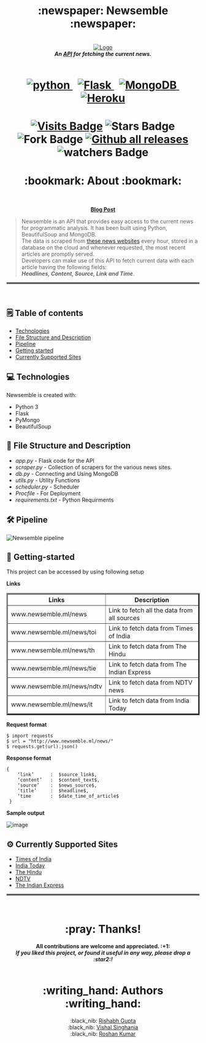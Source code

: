 <h1 align="center"> :newspaper: Newsemble :newspaper: </h1>

<p align="center">
  <br>
	<a href="http://www.newsemble.ml/news/"><img src="https://user-images.githubusercontent.com/66423362/125942926-17368ab4-7513-44b8-978f-1b013f7e08a3.png" alt="Logo"></a><br>
	<b><i>An <a href="http://www.newsemble.ml/news/">API</a> for fetching the current news.</b></i>
  <br><br>
</p>

<h1 align="center">
<a href="https://www.python.org"> <img alt = "python" src= "https://img.shields.io/badge/Python-FFD43B?style=for-the-badge&logo=python&logoColor=darkgreen"/> </a>&nbsp; 
<a href="https://palletsprojects.com/p/flask/"> <img alt="Flask" src="https://img.shields.io/badge/flask-%23000.svg?style=for-the-badge&logo=flask&logoColor=white"/> </a> &nbsp; 
<a href="https://www.mongodb.com/"> <img alt="MongoDB" src ="https://img.shields.io/badge/MongoDB-%234ea94b.svg?style=for-the-badge&logo=mongodb&logoColor=white"/>&nbsp; </a>
<a href="https://www.heroku.com/"> <img alt="Heroku" src="https://img.shields.io/badge/heroku-%23430098.svg?style=for-the-badge&logo=heroku&logoColor=white"/> </a>
</h1>


<h1 align = "center">
	

[![Visits Badge](https://badges.pufler.dev/visits/rg089/newsemble)](https://badges.pufler.dev)
![Stars Badge](https://img.shields.io/github/stars/rg089/newsemble.svg)
![Fork Badge](https://img.shields.io/github/forks/rg089/newsemble.svg)
[![Github all releases](https://img.shields.io/github/downloads/rg089/newsemble/total.svg)](https://github.com/rg089/newsemble/releases/)
![watchers Badge](https://img.shields.io/github/watchers/rg089/newsemble.svg)

	
	

</h1>



<h1 align="center"> :bookmark: About :bookmark: </h1><br>

<p align="center">
	<a href="https://medium.com/@rg089/newsemble-3311d2dc9817"><b>Blog Post</b></a>
</p>

> Newsemble is an API that provides easy access to the current news for programmatic analysis. It has been built using Python, BeautifulSoup and MongoDB.<br> 
  The data is scraped from [these news websites](#gear-currently-supported-sites) every hour, stored in a database on the cloud and whenever requested, the most recent articles are promptly served.<br>
  Developers can make use of this API to fetch current data with each article having the following fields: <br>***Headlines, Content, Source, Link and Time***.  

<hr style="border:2px solid gray"> </hr><br>

## :spiral_notepad: Table of contents
* [Technologies](#computer-technologies)
* [File Structure and Description](#open_file_folder-file-structure-and-description)
* [Pipeline](#hammer_and_wrench-pipeline)
* [Getting started](#rocket-getting-started)
* [Currently Supported Sites](#gear-currently-supported-sites)


## :computer: Technologies
Newsemble is created with:

* Python 3
* Flask
* PyMongo
* BeautifulSoup

## :open_file_folder: File Structure and Description

* *app.py* - Flask code for the API
* *scraper.py*  - Collection of scrapers for the various news sites.
* *db.py* - Connecting and Using MongoDB
* *utils.py* - Utility Functions
* *scheduler.py* - Scheduler 
* *Procfile* - For Deployment
* *requirements.txt* - Python Requirments 

## :hammer_and_wrench: Pipeline
![Newsemble pipeline](https://user-images.githubusercontent.com/52444089/125912546-d572c104-9c64-4237-a1f8-81228f8a0774.png)

## :rocket: Getting-started
This project can be accessed by using following setup

**Links**

<TABLE BORDER="3">
	<TH>Links </TH>
       <TH>Description</TH>
	
   <TR>
      <TD>www.newsemble.ml/news</TD>
      <TD>Link to fetch all the data from all sources</TD>
   </TR>
  <TR>
      <TD>www.newsemble.ml/news/toi</TD>
      <TD>Link to fetch data from Times of India </TD>
  </TR>
<TR>
      <TD>www.newsemble.ml/news/th</TD>
      <TD>Link to fetch data from The Hindu </TD>
  </TR>
 <TR>
      <TD>www.newsemble.ml/news/tie</TD>
      <TD>Link to fetch data from The Indian Express </TD>
  </TR>
 <TR>
      <TD>www.newsemble.ml/news/ndtv</TD>
      <TD>Link to fetch data from NDTV news </TD>
  </TR>
<TR>
      <TD>www.newsemble.ml/news/it</TD>
      <TD>Link to fetch data from India Today </TD>
  </TR>
  
</TABLE>


**Request format**
```
$ import requests
$ url = "http://www.newsemble.ml/news/"
$ requests.get(url).json()
```

**Response format**
```
{   
    ‘link’      :  $source_link$,
    ‘content’   :  $content_text$,    
    ‘source’    :  $news_source$,
    ‘title’     :  $headline$, 
    ‘time       :  $date_time_of_article$  
 }
```
**Sample output**

![image](https://user-images.githubusercontent.com/52444089/125032819-1f5b3580-e0ac-11eb-9662-efa79dc0e099.png)

## :gear: Currently Supported Sites
* [Times of India](https://timesofindia.indiatimes.com/news)
* [India Today](https://www.indiatoday.in/)
* [The Hindu](https://www.thehindu.com/)
* [NDTV](https://www.ndtv.com/)
* [The Indian Express](https://indianexpress.com/)

<hr style="border:2px solid gray"> </hr><br>

<h1 align="center">:pray: Thanks!</h1>

<p align="center">
  <b>All contributions are welcome and appreciated. :+1: </b><br>
	<b><i>If you liked this project, or found it useful in any way, please drop a :star2:!</b></i><br><br>
</p>

<h1 align="center"> :writing_hand: Authors :writing_hand: </h1>

<p align="center">
	  :black_nib: <a href="https://github.com/rg089">Rishabh Gupta</a><br>
	  :black_nib: <a href="https://github.com/vishalvvs">Vishal Singhania</a><br>
	  :black_nib: <a href="https://github.com/roshankumarg529">Roshan Kumar</a><br>
</p>
